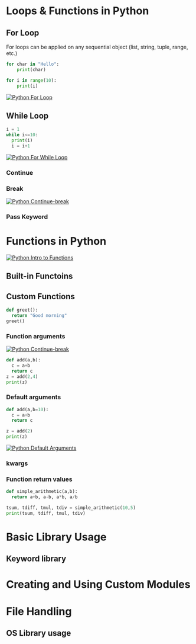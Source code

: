 # Loops & Functions in Python
## For Loop
For loops can be applied on any sequential object (list, string, tuple, range, etc.)
```python
for char in "Hello":
    print(char)
```

```python
for i in range(10):
    print(i)
```

[![Python For Loop](https://img.youtube.com/vi/oywGQ0wVJQs/0.jpg)](https://youtu.be/oywGQ0wVJQs)


## While Loop
```python
i = 1
while i<=10:
  print(i)
  i = i+1
```

[![Python For While Loop](https://img.youtube.com/vi/6mKpZdIfnew/0.jpg)](https://youtu.be/6mKpZdIfnew)


### Continue
### Break
[![Python Continue-break](https://img.youtube.com/vi/Vv8YQqvg4KQ/0.jpg)](https://youtu.be/Vv8YQqvg4KQ)

### Pass Keyword

# Functions in Python
[![Python Intro to Functions](https://img.youtube.com/vi/a3tlV9LZ6aQ/0.jpg)](https://youtu.be/v=a3tlV9LZ6aQ)

## Built-in Functoins

## Custom Functions
```python
def greet():
  return "Good morning"
greet()
```


### Function arguments

[![Python Continue-break](https://img.youtube.com/vi/DHfuVRoTC9o/0.jpg)](https://youtu.be/v=DHfuVRoTC9o)

```python
def add(a,b):
  c = a+b
  return c
z = add(2,4)
print(z)
```

### Default arguments
```python
def add(a,b=10):
  c = a+b
  return c

z = add(2)
print(z)
```
[![Python Default Arguments](https://img.youtube.com/vi/96JrQ1cZsSQ/0.jpg)](https://youtu.be/v=96JrQ1cZsSQ)


### kwargs

### Function return values

```python
def simple_arithmetic(a,b):
  return a+b, a-b, a*b, a/b

tsum, tdiff, tmul, tdiv = simple_arithmetic(10,5)
print(tsum, tdiff, tmul, tdiv)
```

# Basic Library Usage
## Keyword library

# Creating and Using Custom Modules

# File Handling
## OS Library usage